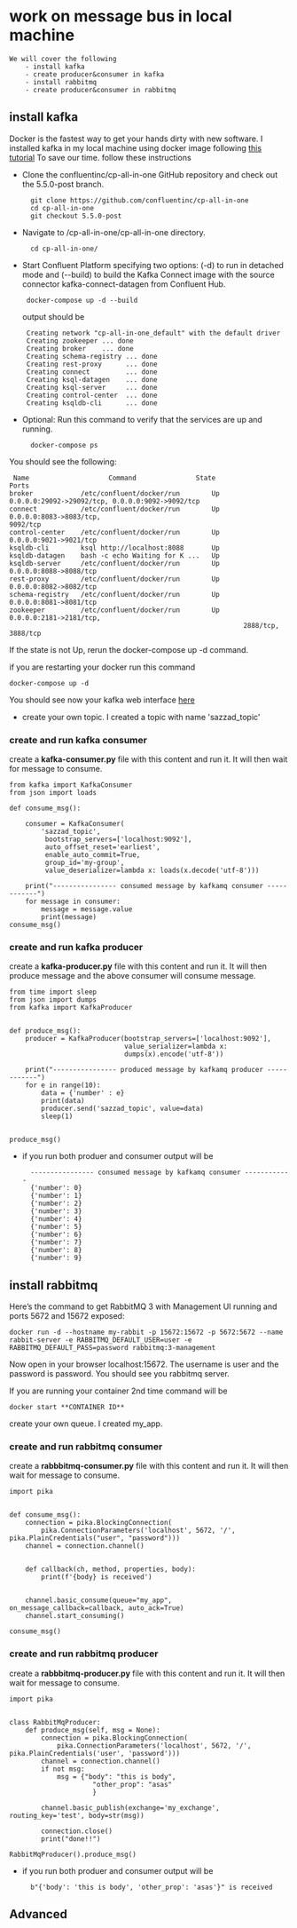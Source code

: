 # work on message bus in local machine

    We will cover the following
        - install kafka
        - create producer&consumer in kafka
        - install rabbitmq
        - create producer&consumer in rabbitmq
    

## install kafka

Docker is the fastest way to get your hands dirty with new software. I installed kafka in my local machine using docker image following [this tutorial](https://docs.confluent.io/current/quickstart/ce-docker-quickstart.html)
To save our time. follow these instructions

- Clone the confluentinc/cp-all-in-one GitHub repository and check out the 5.5.0-post branch.
    
        git clone https://github.com/confluentinc/cp-all-in-one
        cd cp-all-in-one
        git checkout 5.5.0-post

- Navigate to /cp-all-in-one/cp-all-in-one directory.

        cd cp-all-in-one/
 
 - Start Confluent Platform specifying two options: (-d) to run in detached mode and (--build) to build the Kafka Connect image with the source connector kafka-connect-datagen from Confluent Hub.
 
        docker-compose up -d --build
    output should be
        
        Creating network "cp-all-in-one_default" with the default driver
        Creating zookeeper ... done
        Creating broker    ... done
        Creating schema-registry ... done
        Creating rest-proxy      ... done
        Creating connect         ... done
        Creating ksql-datagen    ... done
        Creating ksql-server     ... done
        Creating control-center  ... done
        Creating ksqldb-cli      ... done
        
- Optional: Run this command to verify that the services are up and running.

        docker-compose ps

You should see the following:

     Name                    Command               State                Ports
    broker            /etc/confluent/docker/run        Up      0.0.0.0:29092->29092/tcp, 0.0.0.0:9092->9092/tcp
    connect           /etc/confluent/docker/run        Up      0.0.0.0:8083->8083/tcp,                                                              9092/tcp
    control-center    /etc/confluent/docker/run        Up      0.0.0.0:9021->9021/tcp
    ksqldb-cli        ksql http://localhost:8088       Up
    ksqldb-datagen    bash -c echo Waiting for K ...   Up
    ksqldb-server     /etc/confluent/docker/run        Up      0.0.0.0:8088->8088/tcp
    rest-proxy        /etc/confluent/docker/run        Up      0.0.0.0:8082->8082/tcp
    schema-registry   /etc/confluent/docker/run        Up      0.0.0.0:8081->8081/tcp
    zookeeper         /etc/confluent/docker/run        Up      0.0.0.0:2181->2181/tcp,
                                                               2888/tcp, 3888/tcp
If the state is not Up, rerun the docker-compose up -d command.

if you are restarting your docker run this command
    
    docker-compose up -d

You should see now your kafka web interface [here](http://localhost:9021/ ) 

- create your own topic. I created a topic with name 'sazzad_topic'

### create and run kafka consumer 
   create a __kafka-consumer.py__ file with this content and run it. It will then wait for message to consume.
   
    from kafka import KafkaConsumer
    from json import loads
    
    def consume_msg():
    
        consumer = KafkaConsumer(
            'sazzad_topic',
             bootstrap_servers=['localhost:9092'],
             auto_offset_reset='earliest',
             enable_auto_commit=True,
             group_id='my-group',
             value_deserializer=lambda x: loads(x.decode('utf-8')))
    
        print("---------------- consumed message by kafkamq consumer ------------")
        for message in consumer:
            message = message.value
            print(message)
    consume_msg()


### create and run kafka producer 
   create a __kafka-producer.py__ file with this content and run it. It will then produce message and the above consumer will consume message.
   
    from time import sleep
    from json import dumps
    from kafka import KafkaProducer
    
    
    def produce_msg():
        producer = KafkaProducer(bootstrap_servers=['localhost:9092'],
                                 value_serializer=lambda x:
                                 dumps(x).encode('utf-8'))
    
        print("---------------- produced message by kafkamq producer ------------")
        for e in range(10):
            data = {'number' : e}
            print(data)
            producer.send('sazzad_topic', value=data)
            sleep(1)
    
    
    produce_msg() 


- if you run both produer and consumer output will be 

        ---------------- consumed message by kafkamq consumer ------------
        {'number': 0}
        {'number': 1}
        {'number': 2}
        {'number': 3}
        {'number': 4}
        {'number': 5}
        {'number': 6}
        {'number': 7}
        {'number': 8}
        {'number': 9}

## install rabbitmq

Here’s the command to get RabbitMQ 3 with Management UI running and ports 5672 and 15672 exposed:

    docker run -d --hostname my-rabbit -p 15672:15672 -p 5672:5672 --name rabbit-server -e RABBITMQ_DEFAULT_USER=user -e RABBITMQ_DEFAULT_PASS=password rabbitmq:3-management

Now open in your browser localhost:15672. The username is user and the password is password. You should see you rabbitmq server.

If you are running your container 2nd time command will be  
    
    docker start **CONTAINER ID**  
    
create your own queue. I created my_app. 


### create and run rabbitmq consumer 
   create a __rabbbitmq-consumer.py__ file with this content and run it. It will then wait for message to consume.

    import pika
    
    
    def consume_msg():
        connection = pika.BlockingConnection(
            pika.ConnectionParameters('localhost', 5672, '/', pika.PlainCredentials("user", "password")))
        channel = connection.channel()
    
    
        def callback(ch, method, properties, body):
            print(f'{body} is received')
    
    
        channel.basic_consume(queue="my_app", on_message_callback=callback, auto_ack=True)
        channel.start_consuming()
    
    consume_msg()
### create and run rabbitmq producer 
   create a __rabbbitmq-producer.py__ file with this content and run it. It will then wait for message to consume.

    import pika
    
    
    class RabbitMqProducer:
        def produce_msg(self, msg = None):
            connection = pika.BlockingConnection(
                pika.ConnectionParameters('localhost', 5672, '/', pika.PlainCredentials('user', 'password')))
            channel = connection.channel()
            if not msg:
                msg = {"body": "this is body",
                         "other_prop": "asas"
                         }
    
            channel.basic_publish(exchange='my_exchange', routing_key='test', body=str(msg))
    
            connection.close()
            print("done!!")
    
    RabbitMqProducer().produce_msg()
    
- if you run both produer and consumer output will be 

        b"{'body': 'this is body', 'other_prop': 'asas'}" is received
        
   
## Advanced
